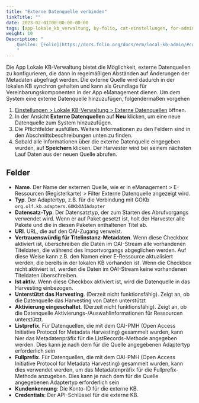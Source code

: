 ```yaml
---
title: "Externe Datenquelle verbinden"
linkTitle: ""
date: 2023-02-01T00:00:00-00:00
tags: [app-lokale_kb_verwaltung, by-folio, cat-einstellungen, for-admin]
weight: 10
Description: "
    Quellen: [Folio](https://docs.folio.org/docs/erm/local-kb-admin/#connecting-an-external-kb) & [GBV](https://info.gbv.de/display/FOLIOGBVEXTERN/Einstellungen+(Lokale+KB-Verwaltung):+Externe+Datenquelle+verbinden)
    "
---
```


Die App Lokale KB-Verwaltung bietet die Möglichkeit, externe Datenquellen zu konfigurieren, die dann in regelmäßigen Abständen auf Änderungen der Metadaten abgefragt werden. Die externe Quelle wird dadurch in der lokalen KB synchron gehalten und kann als Grundlage für Vereinbarungskomponenten in der App eManagement dienen. Um dem System eine externe Datenquelle hinzuzufügen, folgendermaßen vorgehen

1.  [Einstellungen > Lokale KB-Verwaltung > Externe Datenquellen](https://info.gbv.de/display/FOLIOGBVEXTERN/Einstellungen+%28Lokale+KB-Verwaltung%29%3A+Externe+Datenquelle+verbinden) öffnen.
2.  In der Ansicht **Externe Datenquellen** auf **Neu** klicken, um eine neue Datenquelle zum System hinzuzufügen.
3.  Die Pflichtfelder ausfüllen. Weitere Informationen zu den Feldern sind in den Abschnittsbeschreibungen unten zu finden.
4.  Sobald alle Informationen über die externe Datenquelle eingegeben wurden, auf **Speichern** klicken. Der Harvester wird bei seinem nächsten Lauf Daten aus der neuen Quelle abrufen.

## Felder

-   **Name**. Der Name der externen Quelle, wie er in eManagement > E-Ressourcen (Registerkarte) > Filter Externe Datenquelle angezeigt wird.
-   **Typ**. Der Adaptertyp, z.B. für die Verbindung mit GOKb
    `org.olf.kb.adapters.GOKbOAIAdapter`
-   **Datensatz-Typ**. Der Datensatztyp, der zum Starten des Abrufvorgangs verwendet wird. Wenn er auf Paket gesetzt ist, holt der Harvester alle Pakete und die in diesen Paketen enthaltenen Titel ab.
-   **URI**. URL, die auf den OAI-Zugang verweist.
-   **Vertrauenswürdig für Titelinstanz-Metadaten**. Wenn diese Checkbox aktiviert ist, überschreiben die Daten im OAI-Stream alle vorhandenen Titeldaten, die während des Importvorgangs abgeglichen werden. Auf diese Weise kann z.B. den Namen einer E-Ressource aktualisiert werden, die bereits in der lokalen KB vorhanden ist. Wenn die Checkbox nicht aktiviert ist, werden die Daten im OAI-Stream keine vorhandenen Titeldaten überschreiben.
-   **Ist aktiv**. Wenn diese Checkbox aktiviert ist, wird die Datenquelle in das Harvesting einbezogen.
-   **Unterstützt das Harvesting**. (Derzeit nicht funktionsfähig). Zeigt an, ob die Datenquelle das Harvesting von Daten unterstützt
-   **Aktivierung eingeschaltet**. (Derzeit nicht funktionsfähig). Zeigt an, ob die Datenquelle Aktivierungs-/Auswahlinformationen für Ressourcen unterstützt.
-   **Listprefix**. Für Datenquellen, die mit dem OAI-PMH (Open Access Initiative Protocol for Metadata Harvesting) gesammelt wurden, kann hier das Metadatenpräfix für die ListRecords-Methode angegeben werden. Dies kann je nach dem für die Quelle angegebenen Adaptertyp erforderlich sein
-   **Fullprefix**. Für Datenquellen, die mit dem OAI-PMH (Open Access Initiative Protocol for Metadata Harvesting) gesammelt wurden, kann dies verwendet werden, um das Metadatenpräfix für die Fullprefix-Methode anzugeben. Dies kann je nach dem für die Quelle angegebenen Adaptertyp erforderlich sein
-   **Kundenkennung**: Die Konto-ID für die externe KB.
-   **Credentials**: Der API-Schlüssel für die externe KB.
